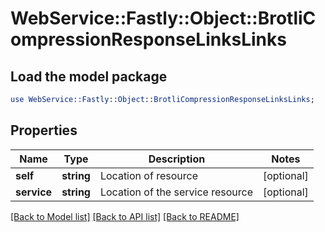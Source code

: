 # WebService::Fastly::Object::BrotliCompressionResponseLinksLinks

## Load the model package
```perl
use WebService::Fastly::Object::BrotliCompressionResponseLinksLinks;
```

## Properties
Name | Type | Description | Notes
------------ | ------------- | ------------- | -------------
**self** | **string** | Location of resource | [optional] 
**service** | **string** | Location of the service resource | [optional] 

[[Back to Model list]](../README.md#documentation-for-models) [[Back to API list]](../README.md#documentation-for-api-endpoints) [[Back to README]](../README.md)


